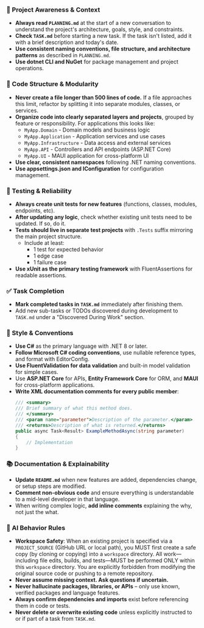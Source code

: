 ### 🔄 Project Awareness & Context
- **Always read `PLANNING.md`** at the start of a new conversation to understand the project's architecture, goals, style, and constraints.
- **Check `TASK.md`** before starting a new task. If the task isn't listed, add it with a brief description and today's date.
- **Use consistent naming conventions, file structure, and architecture patterns** as described in `PLANNING.md`.
- **Use dotnet CLI and NuGet** for package management and project operations.

### 🧱 Code Structure & Modularity
- **Never create a file longer than 500 lines of code.** If a file approaches this limit, refactor by splitting it into separate modules, classes, or services.
- **Organize code into clearly separated layers and projects**, grouped by feature or responsibility.
  For applications this looks like:
    - `MyApp.Domain` - Domain models and business logic
    - `MyApp.Application` - Application services and use cases
    - `MyApp.Infrastructure` - Data access and external services
    - `MyApp.API` - Controllers and API endpoints (ASP.NET Core)
    - `MyApp.UI` - MAUI application for cross-platform UI
- **Use clear, consistent namespaces** following .NET naming conventions.
- **Use appsettings.json and IConfiguration** for configuration management.

### 🧪 Testing & Reliability
- **Always create unit tests for new features** (functions, classes, modules, endpoints, etc).
- **After updating any logic**, check whether existing unit tests need to be updated. If so, do it.
- **Tests should live in separate test projects** with `.Tests` suffix mirroring the main project structure.
  - Include at least:
    - 1 test for expected behavior
    - 1 edge case
    - 1 failure case
- **Use xUnit as the primary testing framework** with FluentAssertions for readable assertions.

### ✅ Task Completion
- **Mark completed tasks in `TASK.md`** immediately after finishing them.
- Add new sub-tasks or TODOs discovered during development to `TASK.md` under a "Discovered During Work" section.

### 📎 Style & Conventions
- **Use C#** as the primary language with .NET 8 or later.
- **Follow Microsoft C# coding conventions**, use nullable reference types, and format with EditorConfig.
- **Use FluentValidation for data validation** and built-in model validation for simple cases.
- Use **ASP.NET Core** for APIs, **Entity Framework Core** for ORM, and **MAUI** for cross-platform applications.
- **Write XML documentation comments for every public member**:
  ```csharp
  /// <summary>
  /// Brief summary of what this method does.
  /// </summary>
  /// <param name="parameter">Description of the parameter.</param>
  /// <returns>Description of what is returned.</returns>
  public async Task<Result> ExampleMethodAsync(string parameter)
  {
      // Implementation
  }
  ```

### 📚 Documentation & Explainability
- **Update `README.md`** when new features are added, dependencies change, or setup steps are modified.
- **Comment non-obvious code** and ensure everything is understandable to a mid-level developer in that language.
- When writing complex logic, **add inline comments** explaining the why, not just the what.

### 🧠 AI Behavior Rules
- **Workspace Safety**: When an existing project is specified via a `PROJECT_SOURCE` (GitHub URL or local path), you MUST first create a safe copy (by cloning or copying) into a `workspace` directory. All work—including file edits, builds, and tests—MUST be performed ONLY within this `workspace` directory. You are explicitly forbidden from modifying the original source code or pushing to a remote repository.
- **Never assume missing context. Ask questions if uncertain.**
- **Never hallucinate packages, libraries, or APIs** – only use known, verified packages and language features.
- **Always confirm dependencies and imports** exist before referencing them in code or tests.
- **Never delete or overwrite existing code** unless explicitly instructed to or if part of a task from `TASK.md`.